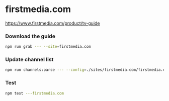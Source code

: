 # firstmedia.com

https://www.firstmedia.com/product/tv-guide

### Download the guide

```sh
npm run grab --- --site=firstmedia.com
```

### Update channel list

```sh
npm run channels:parse --- --config=./sites/firstmedia.com/firstmedia.com.config.js --output=./sites/firstmedia.com/firstmedia.com.channels.xml
```

### Test

```sh
npm test ---firstmedia.com
```
